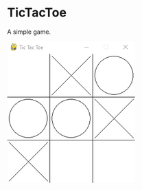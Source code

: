 # TicTacToe
 

A simple game.



![TicTacToe](https://github.com/TimoBlum/TicTacToe/blob/main/TicTacToe%20Pic.png "Looks good doesn't it :)")